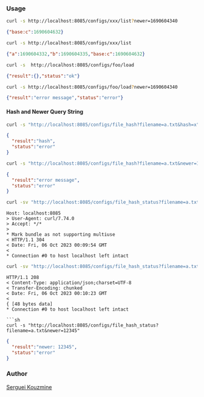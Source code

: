 ### Usage
```sh
curl -s http://localhost:8085/configs/xxx/list?newer=1690604340
```
```JSON
{"base:c":1690604632}
```
```sh
curl -s http://localhost:8085/configs/xxx/list
```
```JSON
{"a":1690604332,"b":1690604335,"base:c":1690604632}
```

```sh
curl -s  http://localhost:8085/configs/foo/load
```

```JSON
{"result":{},"status":"ok"}
```

```sh
curl -s http://localhost:8085/configs/foo/load?newer=1690604340
```
```JSON
{"result":"error message","status":"error"}
```
#### Hash and Newer Query String

```sh
curl -s "http://localhost:8085/configs/file_hash?filename=a.txt&hash=x"
```
```JSON
{
  "result":"hash",
  "status":"error"
}
```

```sh
curl -s "http://localhost:8085/configs/file_hash?filename=a.txt&newer=12345"
```
```JSON
{
  "result":"error message",
  "status":"error"
}
```

```sh
curl -sv "http://localhost:8085/configs/file_hash_status?filename=a.txt&hash=x"
```
```text
Host: localhost:8085
> User-Agent: curl/7.74.0
> Accept: */*
>
* Mark bundle as not supporting multiuse
< HTTP/1.1 304
< Date: Fri, 06 Oct 2023 00:09:54 GMT
<
* Connection #0 to host localhost left intact
```
```sh
curl -sv "http://localhost:8085/configs/file_hash_status?filename=a.txt&newer=12345"
```
```text
HTTP/1.1 208
< Content-Type: application/json;charset=UTF-8
< Transfer-Encoding: chunked
< Date: Fri, 06 Oct 2023 00:10:23 GMT
<
{ [48 bytes data]
* Connection #0 to host localhost left intact

```sh
curl -s "http://localhost:8085/configs/file_hash_status?filename=a.txt&newer=12345"
```

```JSON
{
  "result":"newer: 12345",
  "status":"error"
}
```


### Author
[Serguei Kouzmine](kouzmine_serguei@yahoo.com)
